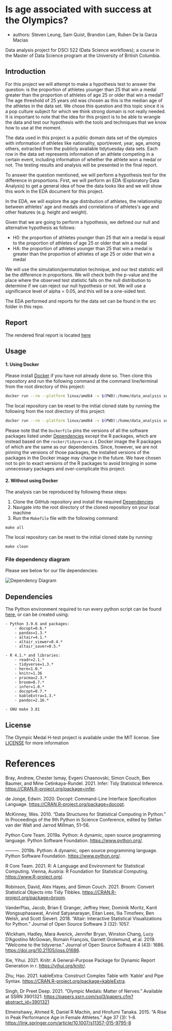# Is age associated with success at the Olympics?

-   authors: Steven Leung, Sam Quist, Brandon Lam, Ruben De la Garza Macias

Data analysis project for DSCI 522 (Data Science workflows); a course in the Master of Data Science program at the University of British Columbia.

## Introduction

For this project we will attempt to make a hypothesis test to answer the question: is the proportion of athletes younger than 25 that win a medal greater than the proportion of athletes of age 25 or older that win a medal? The age threshold of 25 years old was chosen as this is the median age of the athletes in the data set. We chose this question and this topic since it is a pop culture subject for which we think strong domain is not really needed. It is important to note that the idea for this project is to be able to wrangle the data and test our hypothesis with the tools and techniques that we know how to use at the moment.

The data used in this project is a public domain data set of the olympics with information of athletes like nationality, sport/event, year, age, among others, extracted from the publicly available tidytuesday data sets. Each row in the data set represents information of an athlete competing in a certain event, including information of whether the athlete won a medal or not. The testing results and analysis will be presented in the final report.

To answer the question mentioned, we will perform a hypothesis test for the difference in proportions. First, we will perform an EDA (Exploratory Data Analysis) to get a general idea of how the data looks like and we will show this work in the EDA document for this project.

In the EDA, we will explore the age distribution of athletes, the relationship between athletes' age and medals and correlations of athletes's age and other features (e.g. height and weight).

Given that we are going to perform a hypothesis, we defined our null and alternative hypothesis as follows:

- H0: the proportion of athletes younger than 25 that win a medal is equal to the proportion of athletes of age 25 or older that win a medal
- HA: the proportion of athletes younger than 25 that win a medal is greater than the proportion of athletes of age 25 or older that win a medal

We will use the simulation/permutation technique, and our test statistic will be the difference in proportions. We will check both the p-value and the place where the observed test statistic falls on the null distribution to determine if we can reject our null hypothesis or not. We will use a significance level of alpha = 0.05, and this will be a one-sided test.

The EDA performed and reports for the data set can be found in the src folder in this repo.

## Report

The rendered final report is located [here](https://github.com/UBC-MDS/olympic_medal_htest/tree/main/doc/05_final_report.html)

## Usage

#### 1\. Using Docker

Please install [Docker](https://www.docker.com/get-started) if you have not already done so.  Then clone this repository and run the following command at the command line/terminal from the root directory of this project:

```bash
docker run --rm --platform linux/amd64 -v $(PWD):/home/data_analysis squisty/olympic_medal_htest@sha256:693464b47beca5240bd52df7040030bfa1be4a66272900cb95b2636db5d27644 make -C /home/data_analysis all
```

The local repository can be reset to the initial cloned state by running the following from the root directory of this project:

```bash
docker run --rm --platform linux/amd64 -v $(PWD):/home/data_analysis squisty/olympic_medal_htest@sha256:693464b47beca5240bd52df7040030bfa1be4a66272900cb95b2636db5d27644 make -C /home/data_analysis clean
```

Please note that the `Dockerfile` pins the versions of all the software packages listed under [Dependencies](#dependencies) except the R packages, which are instead based on the `rocker/tidyverse:4.1` Docker image the R packages of which are the same as our dependencies.  Since, however, we are not pinning the versions of those packages, the installed versions of the packages in the Docker image may change in the future.  We have chosen not to pin to exact versions of the R packages to avoid bringing in some unnecessary packages and over-complicate this project.

#### 2\. Without using Docker

The analysis can be reproduced by following these steps:

1. Clone the GitHub repository and install the required [Dependencies](#dependencies)
2. Navigate into the root directory of the cloned repository on your local machine
3. Run the `Makefile` file with the following command:

```
make all
```

The local repository can be reset to the initial cloned state by running:

```
make clean
```
### File dependency diagram
Please see below for our file dependencies:

![Dependency Diagram](Makefile.png)

## Dependencies

The Python environment required to run every python script can be found [here](https://github.com/UBC-MDS/olympic_medal_htest/blob/main/environment.yaml), or can be created using:

    - Python 3.9.6 and packages:
        - docopt=0.6.*
        - pandas=1.3.*
        - altair=4.1.*
        - altair_viewer=0.4.*
        - altair_saver=0.5.*
        
    - R 4.1.* and libraries:
        - readr=2.1.*
        - tidyverse=1.3.*
        - here=1.0.*
        - knitr=1.36
        - pracma=2.3.*
        - broom=0.7.*
        - infer=1.0.*
        - docopt=0.7.*
        - kableExtra=1.3.*
        - pandoc=2.16.*

    - GNU make 3.81

## License

The Olympic Medal H-test project is available under the MIT license. See [LICENSE](https://github.com/UBC-MDS/olympic_medal_htest/blob/main/LICENSE) for more information

# References

Bray, Andrew, Chester Ismay, Evgeni Chasnovski, Simon Couch, Ben Baumer, and Mine Cetinkaya-Rundel. 2021. Infer: Tidy Statistical Inference. https://CRAN.R-project.org/package=infer.

de Jonge, Edwin. 2020. Docopt: Command-Line Interface Specification Language. https://CRAN.R-project.org/package=docopt.

McKinney, Wes. 2010. “Data Structures for Statistical Computing in Python.” In Proceedings of the 9th Python in Science Conference, edited by Stéfan van der Walt and Jarrod Millman, 51–56.

Python Core Team. 2019a. Python: A dynamic, open source programming language. Python Software Foundation. https://www.python.org/.

———. 2019b. Python: A dynamic, open source programming language. Python Software Foundation. https://www.python.org/.

R Core Team. 2021. R: A Language and Environment for Statistical Computing. Vienna, Austria: R Foundation for Statistical Computing. https://www.R-project.org/.

Robinson, David, Alex Hayes, and Simon Couch. 2021. Broom: Convert Statistical Objects into Tidy Tibbles. https://CRAN.R-project.org/package=broom.

VanderPlas, Jacob, Brian E Granger, Jeffrey Heer, Dominik Moritz, Kanit Wongsuphasawat, Arvind Satyanarayan, Eitan Lees, Ilia Timofeev, Ben Welsh, and Scott Sievert. 2018. “Altair: Interactive Statistical Visualizations for Python.” Journal of Open Source Software 3 (32): 1057.

Wickham, Hadley, Mara Averick, Jennifer Bryan, Winston Chang, Lucy D’Agostino McGowan, Romain François, Garrett Grolemund, et al. 2019. “Welcome to the tidyverse.” Journal of Open Source Software 4 (43): 1686. https://doi.org/10.21105/joss.01686.

Xie, Yihui. 2021. Knitr: A General-Purpose Package for Dynamic Report Generation in r. https://yihui.org/knitr/.

Zhu, Hao. 2021. kableExtra: Construct Complex Table with ’Kable’ and Pipe Syntax. https://CRAN.R-project.org/package=kableExtra.

Singh, Dr Preet Deep. 2021. “Olympic Medals: Matter of Nerves.” Available at SSRN 3901321. https://papers.ssrn.com/sol3/papers.cfm?abstract_id=3901321

Elmenshawy, Ahmed R, Daniel R Machin, and Hirofumi Tanaka. 2015. “A Rise in Peak Performance Age in Female Athletes.” Age 37 (3): 1–8. https://link.springer.com/article/10.1007/s11357-015-9795-8
